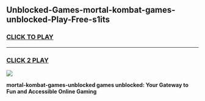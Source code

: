 
## Unblocked-Games-mortal-kombat-games-unblocked-Play-Free-s1its
<h3>
<a href="https://premium76.site?title=mortal-kombat-games-unblocked&ref=15A">CLICK TO PLAY</a></h3>
<hr>

<h3>
<a href="https://premium76.site?title=mortal-kombat-games-unblocked&ref=15A">CLICK 2 PLAY</a>
  
</h3>

<a href="https://premium76.site?title=mortal-kombat-games-unblocked&ref=15A"><img src="https://clearcache.store/games.png"></a>


**mortal-kombat-games-unblocked games unblocked: Your Gateway to Fun and Accessible Online Gaming**
